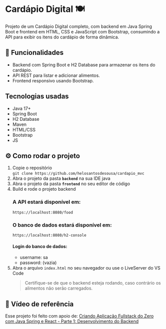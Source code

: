 # Cardápio Digital 🍽️
Projeto de um Cardápio Digital completo, com backend em Java Spring Boot e frontend em HTML, CSS e JavaScript com Bootstrap, consumindo a API para exibir os itens do cardápio de forma dinâmica.

## 📝 Funcionalidades
* Backend com Spring Boot e H2 Database para armazenar os itens do cardápio.
* API REST para listar e adicionar alimentos.
* Frontend responsivo usando Bootstrap.

## Tecnologias usadas
* Java 17+
* Spring Boot
* H2 Database
* Maven
* HTML/CSS
* Bootstrap
* JS

## ⚙️ Como rodar o projeto 
  1. Copie o repositório <br>
   ``` git clone https://github.com/helosantosdesousa/cardapio_mvc ```  
  2. Abra o projeto da pasta **```backend```** na sua IDE java
  3. Abra o projeto da pasta **```frontend```** no seu editor de código
  4. Build e rode o projeto backend
     ### A API estará disponível em:
     ```https://localhost:8080/food ```
     ### O banco de dados estará disponível em:
     ```https://localhost:8080/h2-console ```
     #### Login do banco de dados:
     * username: sa
     * password: (vazia)
  5. Abra o arquivo ```index.html``` no seu navegador ou use o LiveServer do VS Code
     > Certifique-se de que o backend esteja rodando, caso contrário os alimentos não serão carregados.

## 🎥 Vídeo de referência  
Esse projeto foi feito com apoio de:
[Criando Aplicação Fullstack do Zero com Java Spring e React - Parte 1: Desenvolvimento do Backend](https://youtu.be/lUVureR5GqI?si=FxvFIAHM6mgS3_Yu)
